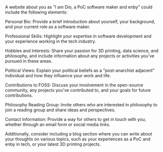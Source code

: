 A website about you as "I am Dio, a PoC software maker and enby" could include the following elements:

Personal Bio: Provide a brief introduction about yourself, your background, and your current role as a software maker.

Professional Skills: Highlight your expertise in software development and your experience working in the tech industry.

Hobbies and Interests: Share your passion for 3D printing, data science, and philosophy, and include information about any projects or activities you've pursued in these areas.

Political Views: Explain your political beliefs as a "post-anarchist adjacent" individual and how they influence your work and life.

Contributions to FOSS: Discuss your involvement in the open-source community, any projects you've contributed to, and your goals for future contributions.

Philosophy Reading Group: Invite others who are interested in philosophy to join a reading group and share ideas and perspectives.

Contact Information: Provide a way for others to get in touch with you, whether through an email form or social media links.

Additionally, consider including a blog section where you can write about your thoughts on various topics, such as your experiences as a PoC and enby in tech, or your latest 3D printing projects.